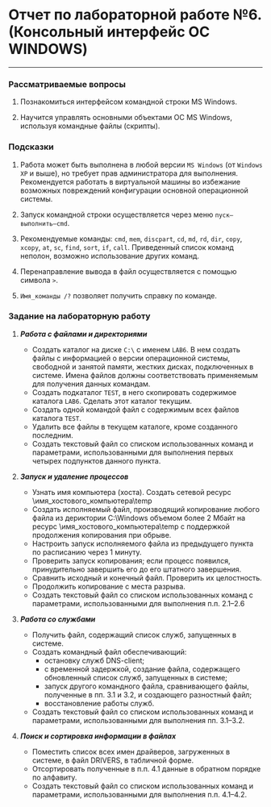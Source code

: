 #  Отчет по лабораторной работе №6. (Консольный интерфейс ОС WINDOWS)

---
### Рассматриваемые вопросы

1. Познакомиться интерфейсом командной строки MS Windows.

2. Научится управлять основными объектами ОС MS Windows, используя командные файлы (скрипты).

### Подсказки

1. Работа может быть выполнена в любой версии ```MS Windows``` (от ```Windows XP``` и выше), но требует прав администратора для выполнения. Рекомендуется работать в виртуальной машины во избежание возможных повреждений конфигурации основной операционной системы.

2. Запуск командной строки осуществляется через меню ```пуск–выполнить–cmd```.

3. Рекомендуемые команды: ```cmd```, ```mem```, ```discpart```, ```cd```, ```md```, ```rd```, ```dir```, ```copy```, ```xcopy```, ```at```, ```sc```, ```find```, ```sort```, ```if```, ```call```. Приведенный список команд неполон, возможно использование других команд.

4. Перенаправление вывода в файл осуществляется с помощью символа ```>```.

5. ```Имя_команды /?``` позволяет получить справку по команде.

### Задание на лабораторную работу

1. ___Работа с файлами и директориями___
    * Создать каталог на диске ```С:\``` с именем ```LAB6```. В нем создать файлы с информацией о версии операционной системы, свободной и занятой памяти, жестких дисках, подключенных в системе. Имена файлов должны соответствовать применяемым для получения данных командам.
    * Создать подкаталог ```TEST```, в него скопировать содержимое каталога ```LAB6```. Сделать этот каталог текущим.
    * Создать одной командой файл с содержимым всех файлов каталога ```TEST```.
    * Удалить все файлы в текущем каталоге, кроме созданного последним.
    * Создать текстовый файл со списком использованных команд и параметрами, использованными для выполнения первых четырех подпунктов данного пункта.

2. ___Запуск и удаление процессов___
    * Узнать имя компьютера (хоста). Создать сетевой ресурс \\имя_хостового_компьютера\temp
    * Создать исполняемый файл, производящий копирование любого файла из дериктории C:\Windows объемом более 2 Мбайт на ресурс \\имя_хостового_компьютера\temp с поддержкой продолжения копирования при обрыве.
    * Настроить запуск исполняемого файла из предыдущего пункта по расписанию через 1 минуту.
    * Проверить запуск копирования; если процесс появился, принудительно завершить его до его штатного завершения.
    * Сравнить исходный и конечный файл. Проверить их целостность.
    * Продолжить копирование с места разрыва.
    * Создать текстовый файл со списком использованных команд с параметрами, использованными для выполнения п.п. 2.1–2.6

3. ___Работа со службами___
    * Получить файл, содержащий список служб, запущенных в системе.
    * Создать командный файл обеспечивающий: 
        + остановку служб DNS-client; 
        + с временной задержкой, создание файла, содержащего обновленный список служб, запущенных в системе;
        + запуск другого командного файла, сравнивающего файлы, полученные в пп. 3.1 и 3.2, и создающего разностный файл;
        + восстановление работы служб.
    * Создать текстовый файл со списком использованных команд и параметрами, использованными для выполнения пп. 3.1–3.2.

4. ___Поиск и сортировка информации в файлах___
    * Поместить список всех имен драйверов, загруженных в системе, в файл DRIVERS, в табличной форме.
    * Отсортировать полученные в п.п. 4.1 данные в обратном порядке по алфавиту.
    * Создать текстовый файл со списком использованных команд и параметрами, использованными для выполнения п.п. 4.1–4.2.